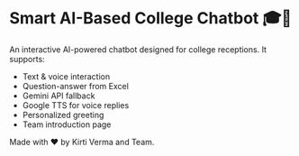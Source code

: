 # Smart AI-Based College Chatbot 🎓🤖

An interactive AI-powered chatbot designed for college receptions. It supports:
- Text & voice interaction
- Question-answer from Excel
- Gemini API fallback
- Google TTS for voice replies
- Personalized greeting
- Team introduction page

Made with ❤️ by Kirti Verma and Team.
